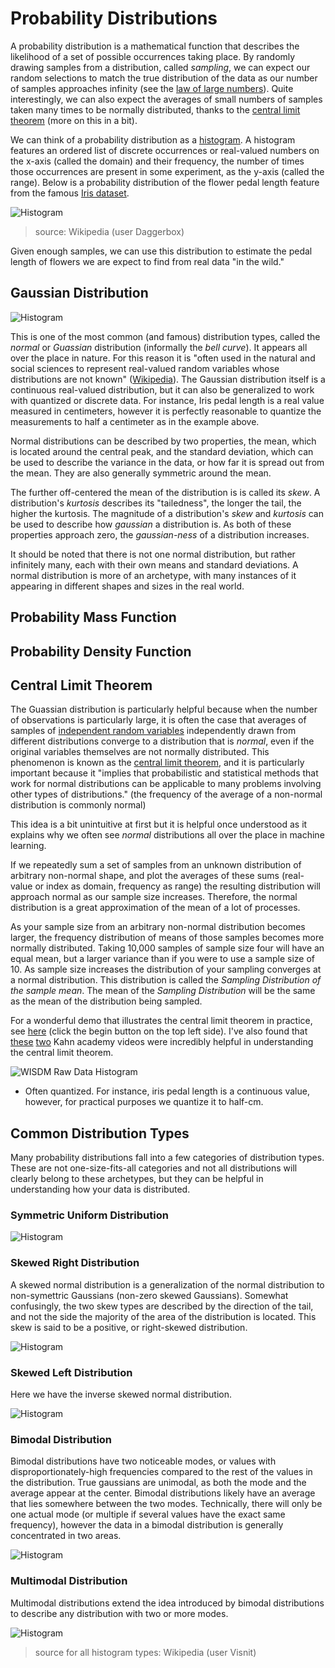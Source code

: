 # Probability Distributions

A probability distribution is a mathematical function that describes the likelihood of a set of possible occurrences taking place. By randomly drawing samples from a distribution, called *sampling*, we can expect our random selections to match the true distribution of the data as our number of samples approaches infinity (see the [law of large numbers](https://en.wikipedia.org/wiki/Law_of_large_numbers)). Quite interestingly, we can also  expect the averages of small numbers of samples taken many times to be normally distributed, thanks to the [central limit theorem](#central-limit-theorem) (more on this in a bit).

We can think of a probability distribution as a [histogram](https://en.wikipedia.org/wiki/Histogram). A histogram features an ordered list of discrete occurrences or real-valued numbers on the x-axis (called the domain) and their frequency, the number of times those occurrences are present in some experiment, as the y-axis (called the range). Below is a probability distribution of the flower pedal length feature from the famous [Iris dataset](https://en.wikipedia.org/wiki/Iris_flower_data_set). 

![Histogram](images/histogram.png)
> source: Wikipedia (user Daggerbox)

Given enough samples, we can use this distribution to estimate the pedal length of flowers we are expect to find from real data "in the wild."

## Gaussian Distribution

![Histogram](images/histogram-symmetric.png)

This is one of the most common (and famous) distribution types, called the *normal* or *Guassian* distribution (informally the *bell curve*). It appears all over the place in nature. For this reason it is "often used in the natural and social sciences to represent real-valued random variables whose distributions are not known" ([Wikipedia](https://en.wikipedia.org/wiki/Normal_distribution)). The Gaussian distribution itself is a continuous real-valued distribution, but it can also be generalized to work with quantized or discrete data. For instance, Iris pedal length is a real value measured in centimeters, however it is perfectly reasonable to quantize the measurements to half a centimeter as in the example above.

Normal distributions can be described by two properties, the mean, which is located around the central peak, and the standard deviation, which can be used to describe the variance in the data, or how far it is spread out from the mean. They are also generally symmetric around the mean.

The further off-centered the mean of the distribution is is called its *skew*. A distribution's *kurtosis* describes its "tailedness", the longer the tail, the higher the kurtosis. The magnitude of a distribution's *skew* and *kurtosis* can be used to describe how *gaussian* a distribution is. As both of these properties approach zero, the *gaussian-ness* of a distribution increases.

It should be noted that there is not one normal distribution, but rather infinitely many, each with their own means and standard deviations. A normal distribution is more of an archetype, with many instances of it appearing in different shapes and sizes in the real world.

## Probability Mass Function

## Probability Density Function

## Central Limit Theorem

The Guassian distribution is particularly helpful because when the number of observations is particularly large, it is often the case that averages of samples of [independent random variables](https://en.wikipedia.org/wiki/Independence_(probability_theory)) independently drawn from different distributions converge to a distribution that is *normal*, even if the original variables themselves are not normally distributed. This phenomenon is known as the [central limit theorem](https://en.wikipedia.org/wiki/Central_limit_theorem), and it is particularly important because it "implies that probabilistic and statistical methods that work for normal distributions can be applicable to many problems involving other types of distributions." (the frequency of the average of a non-normal distribution is commonly normal)

This idea is a bit unintuitive at first but it is helpful once understood as it explains why we often see *normal* distributions all over the place in machine learning.

If we repeatedly sum a set of samples from an unknown distribution of arbitrary non-normal shape, and plot the averages of these sums (real-value or index as domain, frequency as range) the resulting distribution will approach normal as our sample size increases. Therefore, the normal distribution is a great approximation of the mean of a lot of processes.

As your sample size from an arbitrary non-normal distribution becomes larger, the frequency distribution of means of those samples becomes more normally distributed. Taking 10,000 samples of sample size four will have an equal mean, but a larger variance than if you were to use a sample size of 10. As sample size increases the distribution of your sampling converges at a normal distribution. This distribution is called the *Sampling Distribution of the sample mean*. The mean of the *Sampling Distribution* will be the same as the mean of the distribution being sampled.

For a wonderful demo that illustrates the central limit theorem in practice, see [here](http://onlinestatbook.com/stat_sim/sampling_dist/index.html) (click the begin button on the top left side). I've also found that [these](https://www.youtube.com/watch?v=JNm3M9cqWyc) [two](https://www.youtube.com/watch?v=FXZ2O1Lv-KE) Kahn academy videos were incredibly helpful in understanding the central limit theorem. 

![WISDM Raw Data Histogram](images/histogram-wisdm-raw-data.png)

- Often quantized. For instance, iris pedal length is a continuous value, however, for practical purposes we quantize it to half-cm. 

## Common Distribution Types

Many probability distributions fall into a few categories of distribution types. These are not one-size-fits-all categories and not all distributions will clearly belong to these archetypes, but they can be helpful in understanding how your data is distributed. 

### Symmetric Uniform Distribution

![Histogram](images/histogram-uniform-symettric.png)

### Skewed Right Distribution

A skewed normal distribution is a generalization of the normal distribution to non-symettric Gaussians (non-zero skewed Gaussians). Somewhat confusingly, the two skew types are described by the direction of the tail, and not the side the majority of the area of the distribution is located. This skew is said to be a positive, or right-skewed distribution.

![Histogram](images/histogram-skewed-right.png)

### Skewed Left Distribution

Here we have the inverse skewed normal distribution.

![Histogram](images/histogram-skewed-left.png)

### Bimodal Distribution

Bimodal distributions have two noticeable modes, or values with disproportionately-high frequencies compared to the rest of the values in the distribution. True gaussians are unimodal, as both the mode and the average appear at the center. Bimodal distributions likely have an average that lies somewhere between the two modes. Technically, there will only be one actual mode (or multiple if several values have the exact same frequency), however the data in a bimodal distribution is generally concentrated in two areas.

![Histogram](images/histogram-bimodal.png)

### Multimodal Distribution

Multimodal distributions extend the idea introduced by bimodal distributions to describe any distribution with two or more modes. 

![Histogram](images/histogram-multimodal.png)

> source for all histogram types: Wikipedia (user Visnit)
